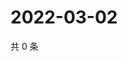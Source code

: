 # 2022-03-02

共 0 条

<!-- BEGIN WEIBO -->
<!-- 最后更新时间 Wed Mar 02 2022 21:11:28 GMT+0800 (China Standard Time) -->

<!-- END WEIBO -->
